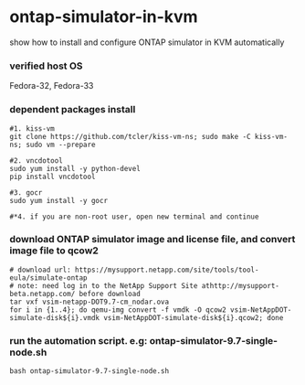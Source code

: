 # ontap-simulator-in-kvm
show how to install and configure ONTAP simulator in KVM automatically

### verified host OS
Fedora-32, Fedora-33

### dependent packages install
```
#1. kiss-vm
git clone https://github.com/tcler/kiss-vm-ns; sudo make -C kiss-vm-ns; sudo vm --prepare

#2. vncdotool
sudo yum install -y python-devel
pip install vncdotool

#3. gocr
sudo yum install -y gocr

#*4. if you are non-root user, open new terminal and continue
```

### download ONTAP simulator image and license file, and convert image file to qcow2
```
# download url: https://mysupport.netapp.com/site/tools/tool-eula/simulate-ontap
# note: need log in to the NetApp Support Site athttp://mysupport-beta.netapp.com/ before download
tar vxf vsim-netapp-DOT9.7-cm_nodar.ova
for i in {1..4}; do qemu-img convert -f vmdk -O qcow2 vsim-NetAppDOT-simulate-disk${i}.vmdk vsim-NetAppDOT-simulate-disk${i}.qcow2; done
```

### run the automation script. e.g: ontap-simulator-9.7-single-node.sh
```
bash ontap-simulator-9.7-single-node.sh
```
